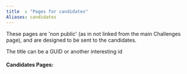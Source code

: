 ```yaml
---
title  : "Pages for candidates"
Aliases: candidates
---
```


These pages are 'non public' (as in not linked from the main Challenges page), and
are designed to be sent to the candidates.

The title can be a GUID or another interesting id

#### Candidates Pages:

